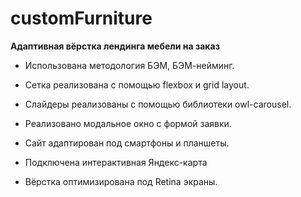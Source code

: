 # customFurniture 

**Адаптивная вёрстка лендинга мебели на заказ**


* Использована методология БЭМ, БЭМ-нейминг.

* Сетка реализована с помощью flexbox и grid layout.

* Слайдеры реализованы с помощью библиотеки owl-carousel. 

* Реализовано модальное окно с формой заявки.

* Сайт адаптирован под смартфоны и планшеты.

* Подключена интерактивная Яндекс-карта

* Вёрстка оптимизирована под Retina экраны. 
